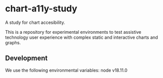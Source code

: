 # chart-a11y-study

A study for chart accesibility.

This is a repository for experimental environments to test assistive technology user experience with complex static and interactive charts and graphs.

## Development

We use the following environmental variables:
node v18.11.0
